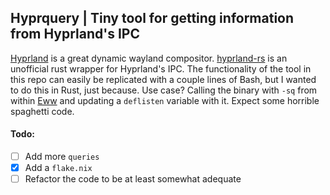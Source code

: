 ## Hyprquery | Tiny tool for getting information from Hyprland's IPC

[Hyprland](https://hyprland.org/) is a great dynamic wayland compositor. [hyprland-rs](https://crates.io/crates/hyprland) is an unofficial rust wrapper for Hyprland's IPC. The functionality of the tool in this repo can easily be replicated with a couple lines of Bash, but I wanted to do this in Rust, just because. Use case? Calling the binary with `-sq` from within [Eww](https://github.com/elkowar/eww) and updating a `deflisten` variable with it. Expect some horrible spaghetti code.

#### Todo:
- [ ] Add more `queries`
- [x] Add a `flake.nix`
- [ ] Refactor the code to be at least somewhat adequate
